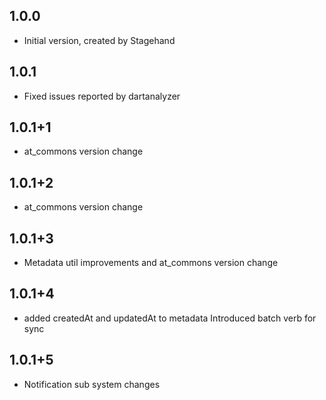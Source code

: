## 1.0.0
- Initial version, created by Stagehand
## 1.0.1
- Fixed issues reported by dartanalyzer
## 1.0.1+1
- at_commons version change
## 1.0.1+2

- at_commons version change
## 1.0.1+3
- Metadata util improvements and at_commons version change
## 1.0.1+4
- added createdAt and updatedAt to metadata
  Introduced batch verb for sync
## 1.0.1+5
- Notification sub system changes